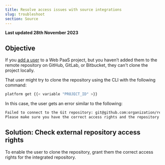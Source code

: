 ```yaml
---
title: Resolve access issues with source integrations
slug: troubleshoot
section: Source
---
```


**Last updated 28th November 2023**



## Objective  

If you [add a user](/administration/users.md#add-a-user-to-a-project) to a Web PaaS project,
but you haven’t added them to the remote repository on GitHub, GitLab, or Bitbucket,
they can't clone the project locally.

That user might try to clone the repository using the CLI with the following command:

```bash
platform get {{< variable "PROJECT_ID" >}}
```

In this case, the user gets an error similar to the following:

```txt
Failed to connect to the Git repository: git@github.com:organization/repository.git
Please make sure you have the correct access rights and the repository exists.
```

## Solution: Check external repository access rights

To enable the user to clone the repository,
grant them the correct access rights for the integrated repository.
